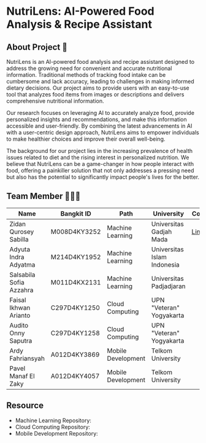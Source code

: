# NutriLens: AI-Powered Food Analysis & Recipe Assistant

## About Project 💬

NutriLens is an AI-powered food analysis and recipe assistant designed to address the growing need for convenient and accurate nutritional information. Traditional methods of tracking food intake can be cumbersome and lack accuracy, leading to challenges in making informed dietary decisions. Our project aims to provide users with an easy-to-use tool that analyzes food items from images or descriptions and delivers comprehensive nutritional information.

Our research focuses on leveraging AI to accurately analyze food, provide personalized insights and recommendations, and make this information accessible and user-friendly. By combining the latest advancements in AI with a user-centric design approach, NutriLens aims to empower individuals to make healthier choices and improve their overall well-being.

The background for our project lies in the increasing prevalence of health issues related to diet and the rising interest in personalized nutrition. We believe that NutriLens can be a game-changer in how people interact with food, offering a painkiller solution that not only addresses a pressing need but also has the potential to significantly impact people's lives for the better.

## Team Member 👨‍👧‍👧

| Name                | Bangkit ID | Path | University | Contact |
|---------------------|------------|----------------|-----------------------|---------|
|Zidan Qurosey Sabilla|M008D4KY3252|Machine Learning|Universitas Gadjah Mada|[LinkedIn](https://www.linkedin.com/in/zidanqrs/)|
|Adyuta Indra Adyatma |M214D4KY1952|Machine Learning|Universitas Islam Indonesia| |
|Salsabila Sofia Azzahra|M011D4KX2131|Machine Learning|Universitas Padjadjaran| |
|Faisal Ikhwan Arianto|C297D4KY1250|Cloud Computing|UPN "Veteran" Yogyakarta| |
|Audito Onny Saputra|C297D4KY1258|Cloud Computing|UPN "Veteran" Yogyakarta| |
|Ardy Fahriansyah|A012D4KY3869|Mobile Development|Telkom University| |
|Pavel Manaf El Zaky|A012D4KY4057|Mobile Development|Telkom University| |

## Resource
- Machine Learning Repository: 
- Cloud Computing Repository: 
- Mobile Development Repository: 